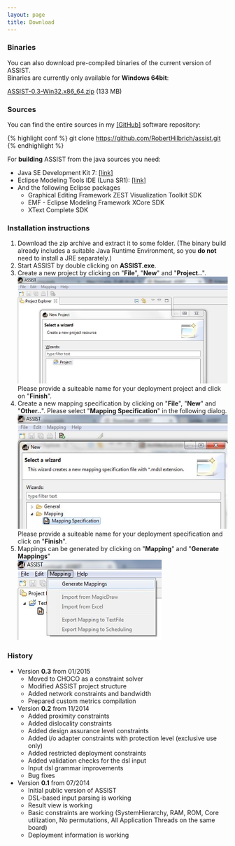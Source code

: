 ```yaml
---
layout: page
title: Download
---
```


### Binaries

You can also download pre-compiled binaries of the current version of ASSIST.  
Binaries are currently only available for **Windows 64bit**: 

[ASSIST-0.3-Win32.x86_64.zip](https://s3.amazonaws.com/ASSIST/0.3/ASSIST-0.3-Win32.x86_64.zip) (133 MB)


### Sources

You can find the entire sources in my [[GitHub]](https://github.com/RobertHilbrich/assist) software repository:

{% highlight conf %}
   git clone https://github.com/RobertHilbrich/assist.git
{% endhighlight %}

For **building** ASSIST from the java sources you need:

* Java SE Development Kit 7: [[link]](http://www.oracle.com/technetwork/java/javase/downloads/jdk7-downloads-1880260.html)
* Eclipse Modeling Tools IDE (Luna SR1): [[link]](https://www.eclipse.org/downloads/packages/eclipse-modeling-tools/lunasr1)
* And the following Eclipse packages
    * Graphical Editing Framework ZEST Visualization Toolkit SDK
    * EMF - Eclipse Modeling Framework XCore SDK
    * XText Complete SDK


### Installation instructions

1. Download the zip archive and extract it to some folder. (The binary build already includes a suitable Java Runtime Environment, so you **do not** need to install a JRE separately.)
2. Start ASSIST by double clicking on **ASSIST.exe**.
3. Create a new project by clicking on "**File**", "**New**" and "**Project..**". 
   ![Screenshot](/images/install-new-project.jpg)  
   Please provide a suiteable name for your deployment project and click on "**Finish**".
4. Create a new mapping specification by clicking on "**File**", "**New**" and "**Other..**". Please select "**Mapping Specification**" in the following dialog.  
   ![Screenshot](/images/install-new-mdsl-file.jpg)  
   Please provide a suiteable name for your deployment specification and click on "**Finish**".
5. Mappings can be generated by clicking on "**Mapping**" and "**Generate Mappings**"  
  ![Screenshot](/images/install-generate-mappings.jpg)

### History
* Version **0.3** from 01/2015
    * Moved to CHOCO as a constraint solver
    * Modified ASSIST project structure
    * Added network constraints and bandwidth
    * Prepared custom metrics compilation
* Version **0.2** from 11/2014
    * Added proximity constraints
    * Added dislocality constraints
    * Added design assurance level constraints
    * Added i/o adapter constraints with protection level (exclusive use only)
    * Added restricted deployment constraints  
    * Added validation checks for the dsl input
    * Input dsl grammar improvements
    * Bug fixes
* Version **0.1** from 07/2014
    * Initial public version of ASSIST
    * DSL-based input parsing is working
    * Result view is working
    * Basic constraints are working (SystemHierarchy, RAM, ROM, Core utilization, No permutations, All Application Threads on the same board)
    * Deployment information is working
